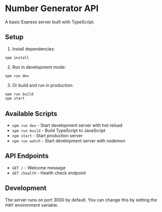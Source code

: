 # Number Generator API

A basic Express server built with TypeScript.

## Setup

1. Install dependencies:

```bash
npm install
```

2. Run in development mode:

```bash
npm run dev
```

3. Or build and run in production:

```bash
npm run build
npm start
```

## Available Scripts

- `npm run dev` - Start development server with hot reload
- `npm run build` - Build TypeScript to JavaScript
- `npm start` - Start production server
- `npm run watch` - Start development server with nodemon

## API Endpoints

- `GET /` - Welcome message
- `GET /health` - Health check endpoint

## Development

The server runs on port 3000 by default. You can change this by setting the `PORT` environment variable.
